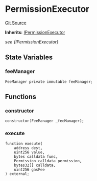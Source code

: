 # PermissionExecutor
[Git Source](https://github.com/permissivelabs/core/blob/d0719570d71b02a6308e94b636f8594e86ad2ce4/src/core/PermissionExecutor.sol)

**Inherits:**
[IPermissionExecutor](/src/interfaces/IPermissionExecutor.sol/interface.IPermissionExecutor.md)

*see {IPermissionExecutor}*


## State Variables
### feeManager

```solidity
FeeManager private immutable feeManager;
```


## Functions
### constructor


```solidity
constructor(FeeManager _feeManager);
```

### execute


```solidity
function execute(
    address dest,
    uint256 value,
    bytes calldata func,
    Permission calldata permission,
    bytes32[] calldata,
    uint256 gasFee
) external;
```

